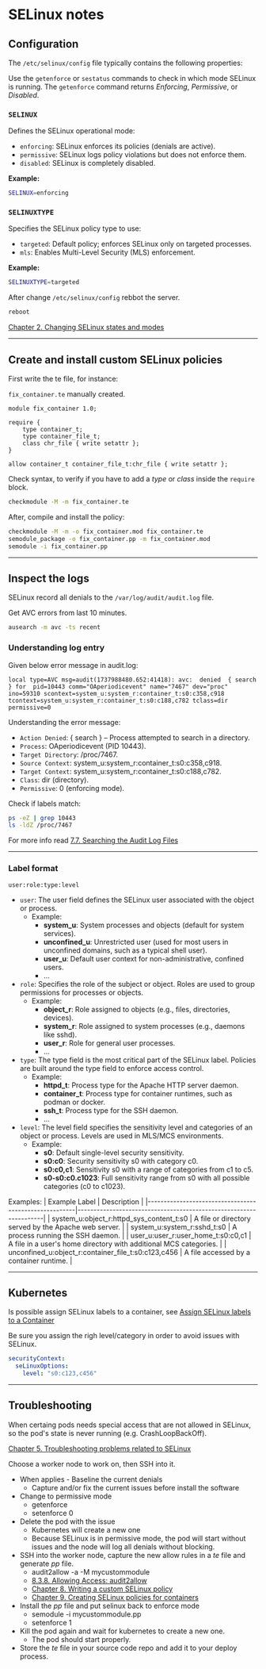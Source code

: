 # SELinux notes

## Configuration

The `/etc/selinux/config` file typically contains the following properties:

Use the `getenforce` or `sestatus` commands to check in which mode SELinux is running. The `getenforce` command returns *Enforcing*, *Permissive*, or *Disabled*. 

### `SELINUX`
Defines the SELinux operational mode:
- `enforcing`: SELinux enforces its policies (denials are active).
- `permissive`: SELinux logs policy violations but does not enforce them.
- `disabled`: SELinux is completely disabled.

**Example:**
```bash
SELINUX=enforcing
```

### `SELINUXTYPE`
Specifies the SELinux policy type to use:
- `targeted`: Default policy; enforces SELinux only on targeted processes.
- `mls`: Enables Multi-Level Security (MLS) enforcement.

**Example:**
```bash
SELINUXTYPE=targeted
```

After change `/etc/selinux/config` rebbot the server.
```bash
reboot
```


[Chapter 2. Changing SELinux states and modes](https://docs.redhat.com/en/documentation/red_hat_enterprise_linux/8/html/using_selinux/changing-selinux-states-and-modes_using-selinux#changing-selinux-modes_changing-selinux-states-and-modes)

<hr/>

## Create and install custom SELinux policies

First write the te file, for instance:

`fix_container.te` manually created.
```
module fix_container 1.0;

require {
    type container_t;
    type container_file_t;
    class chr_file { write setattr };
}

allow container_t container_file_t:chr_file { write setattr };
```

Check syntax, to verify if you have to add a *type* or *class* inside the `require` block.
```bash
checkmodule -M -m fix_container.te
```

After, compile and install the policy:

```bash
checkmodule -M -m -o fix_container.mod fix_container.te
semodule_package -o fix_container.pp -m fix_container.mod
semodule -i fix_container.pp
```

<hr/>

## Inspect the logs

SELinux record all denials to the `/var/log/audit/audit.log` file.

Get AVC errors from last 10 minutes.

```bash
ausearch -m avc -ts recent
```

### Understanding log entry
Given below error message in audit.log:
```text
local type=AVC msg=audit(1737988480.652:41418): avc:  denied  { search } for  pid=10443 comm="OAperiodicevent" name="7467" dev="proc" ino=59310 scontext=system_u:system_r:container_t:s0:c358,c918 tcontext=system_u:system_r:container_t:s0:c188,c782 tclass=dir permissive=0
```
Understanding the error message:
- `Action Denied`: { search } – Process attempted to search in a directory.
- `Process`: OAperiodicevent (PID 10443).
- `Target Directory`: /proc/7467.
- `Source Context`: system_u:system_r:container_t:s0:c358,c918.
- `Target Context`: system_u:system_r:container_t:s0:c188,c782.
- `Class`: dir (directory).
- `Permissive`: 0 (enforcing mode).

Check if labels match:
```bash
ps -eZ | grep 10443
ls -ldZ /proc/7467
```

For more info read [7.7. Searching the Audit Log Files](https://docs.redhat.com/en/documentation/red_hat_enterprise_linux/7/html/security_guide/sec-searching_the_audit_log_files#sec-Searching_the_Audit_Log_Files)

<hr/>

### Label format

```text
user:role:type:level
```

- `user`: The user field defines the SELinux user associated with the object or process.
  - Example: 
    - **system_u**: System processes and objects (default for system services).
    - **unconfined_u**: Unrestricted user (used for most users in unconfined domains, such as a typical shell user).
    - **user_u**: Default user context for non-administrative, confined users.
    - ...
- `role`: Specifies the role of the subject or object. Roles are used to group permissions for processes or objects.
  - Example:
    - **object_r**: Role assigned to objects (e.g., files, directories, devices).
    - **system_r**: Role assigned to system processes (e.g., daemons like sshd).
    - **user_r**: Role for general user processes.
    - ...
- `type`: The type field is the most critical part of the SELinux label. Policies are built around the type field to enforce access control.
  - Example:
    - **httpd_t**: Process type for the Apache HTTP server daemon.
    - **container_t**: Process type for container runtimes, such as podman or docker.
    - **ssh_t**: Process type for the SSH daemon.
    - ...
- `level`: The level field specifies the sensitivity level and categories of an object or process. Levels are used in MLS/MCS environments.
  - Example:
    - **s0**: Default single-level security sensitivity.
    - **s0:c0**: Security sensitivity s0 with category c0.
    - **s0:c0,c1**: Sensitivity s0 with a range of categories from c1 to c5.
    - **s0-s0:c0.c1023**: Full sensitivity range from s0 with all possible categories (c0 to c1023).

Examples:
| Example Label                                         | Description                                                       |
|-------------------------------------------------------|-------------------------------------------------------------------|
| system_u:object_r:httpd_sys_content_t:s0              |  A file or directory served by the Apache web server.             |
| system_u:system_r:sshd_t:s0                           | A process running the SSH daemon.                                 |
| user_u:user_r:user_home_t:s0:c0,c1                    | A file in a user's home directory with additional MCS categories. |
| unconfined_u:object_r:container_file_t:s0:c123,c456   | A file accessed by a container runtime.                           |


<hr/>

## Kubernetes

Is possible assign SELinux labels to a container, see [Assign SELinux labels to a Container](https://kubernetes.io/docs/tasks/configure-pod-container/security-context/#assign-selinux-labels-to-a-container)

Be sure you assign the righ level/category in order to avoid issues with SELinux.

```yaml
securityContext:
  seLinuxOptions:
    level: "s0:c123,c456"
```

<hr/>

## Troubleshooting

When certaing pods needs special access that are not allowed in SELinux, so the pod's state is never running (e.g. CrashLoopBackOff). 

[Chapter 5. Troubleshooting problems related to SELinux](https://docs.redhat.com/en/documentation/red_hat_enterprise_linux/8/html/using_selinux/troubleshooting-problems-related-to-selinux_using-selinux#troubleshooting-problems-related-to-selinux_using-selinux)

Choose a worker node to work on, then SSH into it.

- When applies - Baseline the current denials
  - Capture and/or fix the current issues before install the software
- Change to permissive mode
  - getenforce
  - setenforce 0
- Delete the pod with the issue
  - Kubernetes will create a new one
  - Because SELinux is in permissive mode, the pod will start without issues and the node will log all denials without blocking.
- SSH into the worker node, capture the new allow rules in a *te* file and generate *pp* file.
  - audit2allow -a -M mycustommodule
  - [8.3.8. Allowing Access: audit2allow](https://docs.redhat.com/en/documentation/red_hat_enterprise_linux/6/html/security-enhanced_linux/sect-security-enhanced_linux-fixing_problems-allowing_access_audit2allow)
  - [Chapter 8. Writing a custom SELinux policy](https://docs.redhat.com/en/documentation/red_hat_enterprise_linux/8/html/using_selinux/writing-a-custom-selinux-policy_using-selinux#creating-and-enforcing-an-selinux-policy-for-a-custom-application_writing-a-custom-selinux-policy)
  - [Chapter 9. Creating SELinux policies for containers](https://docs.redhat.com/en/documentation/red_hat_enterprise_linux/8/html/using_selinux/creating-selinux-policies-for-containers_using-selinux#introduction-to-udica_creating-selinux-policies-for-containers)
- Install the *pp* file and put selinux back to enforce mode
  - semodule -i mycustommodule.pp
  - setenforce 1
- Kill the pod again and wait for kubernetes to create a new one.
  - The pod should start properly.
- Store the *te* file in your source code repo and add it to your deploy process.

